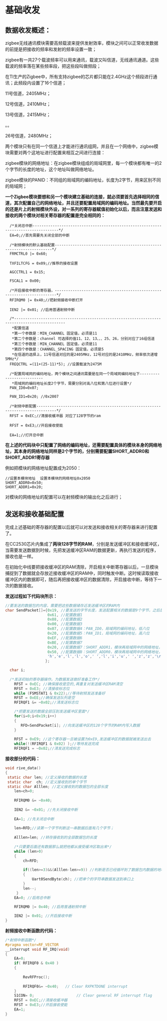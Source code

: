 #  基础收发



##  数据收发概述：

zigbee无线通讯模块需要高频载波来提供发射效率，模块之间可以正常收发数据的前提是把接收的频率和发射的频率设置一致；

zigbee有一共27个载波频率可以用来通讯，载波又叫信道，无线通讯通道。这些载波的频率落在某些频率段，把这些段叫做频段；

在TI生产的Zigbee中，所有支持zigbee的芯片都只能在2.4GHz这个频段进行通讯；此频段内设置了16个信道；

11号信道，2405MHz；

12号信道，2410MHz；

13号信道，2415MHz；

。。

26号信道，2480MHz；

两个模块只有在同一个信道上才能进行通讯组网，并且在一个网络中，zigbee模块需要对两个这地址进行配置来相互之间进行连接：

zigbee模块的网络地址：在zigbee模块组成的局域网里，每一个模块都有唯一的2个字节的长度的地址，这个地址叫做网络地址。

zigbee模块的PANID：不同组的局域网的编码地址，长度为2字节，用来区别不同的局域网；

**一个Zigbee模块要想和另一个模块建立基础的连接，就必须要首先选择相同的信道，其次配置自己的网络地址，并且还要配置局域网的编码地址。当然最先要开启的还是片上的射频模块外设，对一系列的寄存器赋值初始化以后，而且注意发送和接收的两个模块对相关寄存器的配置是完全相同的：**

```CQL
  /*关闭总中断----------------------------------------------------------------------------------*/
  EA=0;//首先需要先关闭全部的中断
  
  /*射频模块的默认基础配置---------------------------------------------------------------------*/
  FRMCTRL0 |= 0x60;
 
  TXFILTCFG = 0x09;//推荐的接收设置
  
  AGCCTRL1 = 0x15;
  
  FSCAL1 = 0x00;
  
  /*开启接收中断的寄存器，-----------------------------------------------------------------------*/
  RFIRQM0 |= 0x40;//把射频接收中断打开
 
  IEN2 |= 0x01; //启用普通射频中断
  
  /*---------------------------------------------------------------------------------------------
   *配置信道
   *第一个参数是：MIN_CHANNEL 固定值，必须是11
   *第二个参数是：channel 可选择的值11、12、13、、、25、26，分别对应了16组信道
   *第三个参数是：MIN_CHANNEL 固定值，必须是11
   *第四个参数是：CHANNEL_SPACING 固定值，必须是5
   *在信道的选择上，11号信道对应的是2405MHz，12号对应的是2410MHz，频率依次递增5MHz*/
  FREQCTRL =(11+(25-11)*5); //设置载波为2475M
  
  /*配置局域网的编码地址，两个模块之间通讯需要是在同一个局域网编码地址下--------------------------
   *局域网的编码地址长度2个字节，需要分别对高八位和第八位进行设置*/
  PAN_ID0=0x07;
 
  PAN_ID1=0x20; //0x2007   
  
  /*射频中断配置-------------------------------------------------------------------------------*/  
  RFST = 0xEC;//清接收缓冲器 对应了128字节的ram
  
  RFST = 0xE3;//开启接收使能 
  
  EA=1;//打开总中断
```

**在上述的代码块中只配置了网络的编码地址，还需要配置具体的模块本身的网络地址，其本身的网络地址同样是2个字节的，分别需要配置SHORT_ADDR0和 SHORT_ADDR1寄存器**

例如把模块的网络地址配置成为2050：

```
//设置本模块地址  设置本模块的网络地址0x2050
SHORT_ADDR0=0x50;
SHORT_ADDR1=0x20;
```

对模块的网络地址的配置可以在射频模块的输出化之后进行；



##  发送和接收基础配置

完成上述基础的寄存器的配置以后就可以对发送和接收相关的寄存器来进行配置了。

在CC2530芯片内集成了**两块128字节的RAM**，分别是发送缓冲区和接收缓冲区，当需要发送数据到时候，先把发送缓冲区RAM的数据更新，再执行发送的程序，接收也是一样。

在初始化中线要把接收缓冲区的RAM清除，开启相关中断寄存器以后，一旦模块捕捉到了数据就会存放近接收缓冲区的RAM中，同时触发中断。这时候读取接收缓冲区内的数据即可，随后再把接收缓冲区的数据清除，开启接收中断，等待下一次的数据接收。

**发送过程如下代码块所示：**

```c
//要发送的数据包的内容，需要把这些数据储存近发送缓冲区的RAM内
char SendPacket[]={0x19, //要发送的字节长度，发送配置相关的数据是9个字节，之后是数据的字节，最后是两个字节的校验码数据
                   0x61, //配置数据1
                   0x88, //配置数据2
                   0x00, //配置数据3
                   0x07, //配置数据4：PAN_ID0，局域网的编码地址，低八位
                   0x20, //配置数据5：PAN_ID1，局域网的编码地址，高八位
                   0xEF, //配置数据6
                   0xBE, //配置数据7
                   0x20, //配置数据7：SHORT_ADDR1，模块再局域网中的网络地址，高八位
                   0x50, //配置数据8：SHORT_ADDR0，模块再局域网中的网络地址，低八位
                   'h','e','l','l','o',' ','l','i','u',' ','z','z','\r','\n' //要发送的数据的内容
                  };

  char i;
  
  /*发送初始的寄存器操作。为数据发送做好准备工作*/
    RFST = 0xEC; //确保接收是空的,再重复对发送缓冲区RAM清空
    RFST = 0xE3; //清接收标志位
    while (FSMSTAT1 & 0x22);//等待射频发送准备好
    RFST = 0xEE;//确保发送队列是空
    RFIRQF1 &= ~0x02;//清发送标志位 

    /*把要发送的数据全部压到发送缓冲区里面*/
    for(i=0;i<0x19;i++)
    {
       RFD=SendPacket[i]; //向发送缓冲区的128个字节的RAM内写入数据
    } 
    
    RFST = 0xE9; //这个寄存器一旦被设置为0xE9,发送缓冲区的数据就被发送出去
    while(!(RFIRQF1 & 0x02) );//等待发送完成
    RFIRQF1 = ~0x02;//清发送完成标志
```



**接收部分的代码：**

```c
void rive_data()
{
 static char len; //定义接收的数据的长度
 static char  ch; //定义接收到的单个字节
 static char Alllen; //定义接收到的数据包的全部长度
    len=ch=0;
    
    RFIRQM0 &= ~0x40;
    
    IEN2 &= ~0x01; //先关闭接收中断
    
    EA=1; //先关闭总中断
 
    len=RFD;//读第一个字节判断这一串数据后面有几个字节；
    
    Alllen=len; //转存接收到的全部数据包的长度
    
    /*只要要后面还有数据那么就把他都从接受缓冲区取出来*/
    while (len>0) 
    {
        ch=RFD;
  
        if((len>=3)&&(Alllen-len>=9)) //判断是否已经循环到了数据包内数据的地址
        {
            Uart0SendByte(ch); //把单个的字符串数据发送到串口上
        }
        len--; 
     }     
    EA=0; //启用总中断
    
    RFIRQM0 |= 0x40; //启用普通射频中断

    IEN2 |= 0x01; //开启接收中断       
}
```

**射频接收中断函数的代码：**

```c
/*射频中断函数*/
#pragma vector=RF_VECTOR
__interrupt void RF_IRQ(void)
{
    EA=0; 
    if( RFIRQF0 & 0x40 )
    {
        
        RevRFProc();
             
        RFIRQF0&= ~0x40;   // Clear RXPKTDONE interrupt
    }
    S1CON= 0;                   // Clear general RF interrupt flag
    RFST = 0xEC;//清接收缓冲器
    RFST = 0xE3;//开启接收使能 
    EA=1;
}
```

